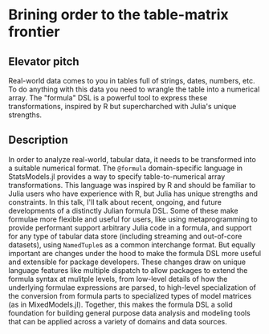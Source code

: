 # Brining order to the table-matrix frontier

## Elevator pitch

Real-world data comes to you in tables full of strings, dates, numbers, etc.  To
do anything with this data you need to wrangle the table into a numerical array.
The "formula" DSL is a powerful tool to express these transformations, inspired
by R but supercharched with Julia's unique strengths.

## Description

In order to analyze real-world, tabular data, it needs to be transformed into a
suitable numerical format.  The `@formula` domain-specific language in
StatsModels.jl provides a way to specify table-to-numerical array
transformations.  This language was inspired by R and should be familiar to
Julia users who have experience with R, but Julia has unique strengths and
constraints.  In this talk, I'll talk about recent, ongoing, and future
developments of a distinctly Julian formula DSL.  Some of these make formulae
more flexible and useful for users, like using metaprogramming to provide
performant support arbitrary Julia code in a formula, and support for any type
of tabular data store (including streaming and out-of-core datasets), using
`NamedTuple`s as a common interchange format.  But equally important are changes
under the hood to make the formula DSL more useful and extensible for package
developers.  These changes draw on unique language features like multiple
dispatch to allow packages to extend the formula syntax at mulitple levels, from
low-level details of how the underlying formulae expressions are parsed, to
high-level specialization of the conversion from formula parts to specialized
types of model matrices (as in MixedModels.jl).  Together, this makes the
formula DSL a solid foundation for building general purpose data analysis and
modeling tools that can be applied across a variety of domains and data sources.
